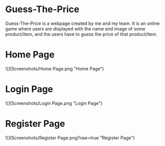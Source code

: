 # Guess-The-Price
Guess-The-Price is a webpage created by me and my team. It is an online game where users are displayed with the name and image of some product/item, and the users have to guess the price of that product/item.

# Home Page
![](Screenshots/Home Page.png "Home Page")

# Login Page
![](Screenshots/Login Page.png "Login Page")

# Register Page
![](Screenshots/Register Page.png?raw=true "Register Page")

